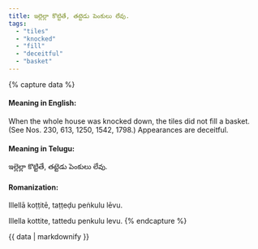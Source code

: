 ```yaml
---
title: ఇల్లెల్లా కొట్టితే, తట్టెడు పెంకులు లేవు.
tags:
  - "tiles"
  - "knocked"
  - "fill"
  - "deceitful"
  - "basket"
---
```


{% capture data %}
#### Meaning in English:
When the whole house was knocked down, the tiles did not fill a basket.
(See Nos. 230, 613, 1250, 1542, 1798.)
Appearances are deceitful.

#### Meaning in Telugu:
ఇల్లెల్లా కొట్టితే, తట్టెడు పెంకులు లేవు.

#### Romanization:
Illellā koṭṭitē, taṭṭeḍu peṅkulu lēvu.

Illella kottite, tattedu penkulu levu.
{% endcapture %}

{{ data | markdownify }}

